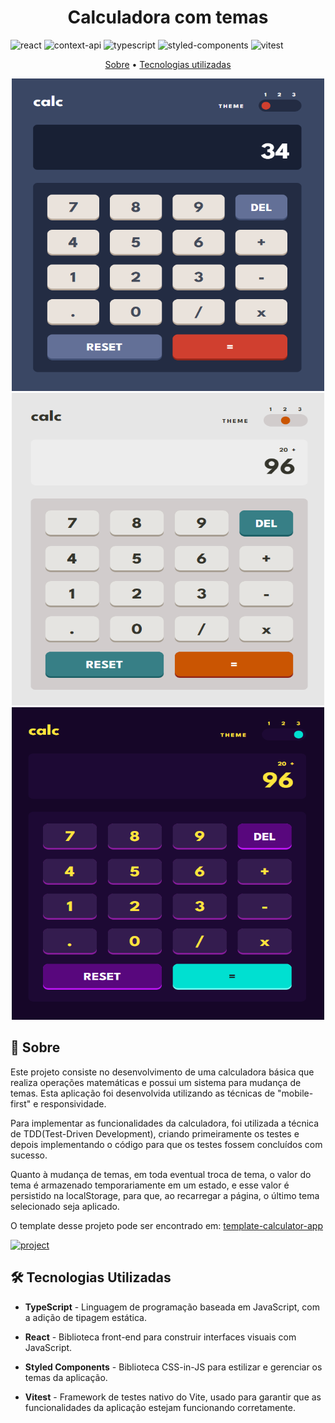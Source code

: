 [TYPESCRIPT__BADGE]: https://img.shields.io/badge/typescript-D4FAFF?style=for-the-badge&logo=typescript
[REACT__BADGE]: https://img.shields.io/badge/React-005CFE?style=for-the-badge&logo=react
[VITEST__BADGE]: https://img.shields.io/badge/-Vitest-252529?style=for-the-badge&logo=vitest&logoColor=FCC72B
[CONTEXT_API__BADGE]: https://img.shields.io/badge/Context--Api-000000?style=for-the-badge&logo=react
[STYLED_COMPONENTS__BADGE]: https://img.shields.io/badge/styled--components-DB7093?style=for-the-badge&logo=styled-components&logoColor=white
[PROJECT__BADGE]: https://img.shields.io/badge/📱Acessar_o_projeto-000?style=for-the-badge&logo=project
[PROJECT__URL]: https://calculadora-com-temas-web.vercel.app/

<h1 align="center" style="font-weight: bold;">Calculadora com temas</h1>

![react][REACT__BADGE]
![context-api][CONTEXT_API__BADGE]
![typescript][TYPESCRIPT__BADGE]
![styled-components][STYLED_COMPONENTS__BADGE]
![vitest][VITEST__BADGE]

<p align="center">
    <a href="#sobre">Sobre</a> • 
    <a href="#tecnologias">Tecnologias utilizadas</a>
</p>

<p align="center">
    <img src="./.github/images/calculator-theme-1.png" alt="Calculadora com o tema 1" style="width: 100%; max-width: 500px; height: 500px">
    <img src="./.github/images/calculator-theme-2.png" alt="Calculadora com o tema 2" style="width: 100%; max-width: 500px; height: 500px">
    <img src="./.github/images/calculator-theme-3.png" alt="Calculadora com o tema 3" style="width: 100%; max-width: 500px; height: 500px">
</p>

<h2 id="sobre">📌 Sobre</h2>

Este projeto consiste no desenvolvimento de uma calculadora básica que realiza operações matemáticas e possui um sistema para mudança de temas. Esta aplicação foi desenvolvida utilizando as técnicas de "mobile-first" e responsividade.

Para implementar as funcionalidades da calculadora, foi utilizada a técnica de TDD(Test-Driven Development), criando primeiramente os testes e depois implementando o código para que os testes fossem concluídos com sucesso.

Quanto à mudança de temas, em toda eventual troca de tema, o valor do tema é armazenado temporariamente em um estado, e esse valor é persistido na localStorage, para que, ao recarregar a página, o último tema selecionado seja aplicado.

O template desse projeto pode ser encontrado em: [template-calculator-app](https://www.frontendmentor.io/challenges/calculator-app-9lteq5N29)

[![project][PROJECT__BADGE]][PROJECT__URL]

<h2 id="tecnologias">🛠️ Tecnologias Utilizadas</h2>

- **TypeScript** - Linguagem de programação baseada em JavaScript, com a adição de tipagem estática.

- **React** - Biblioteca front-end para construir interfaces visuais com JavaScript.

- **Styled Components** - Biblioteca CSS-in-JS para estilizar e gerenciar os temas da aplicação.

- **Vitest** - Framework de testes nativo do Vite, usado para garantir que as funcionalidades da aplicação estejam funcionando corretamente.
